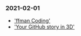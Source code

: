 ### 2021-02-01

- ['ffman Coding'](https://www.programiz.com/dsa/huffman-coding)
- ['Your GitHub story in 3D'](https://skyline.github.com/)
